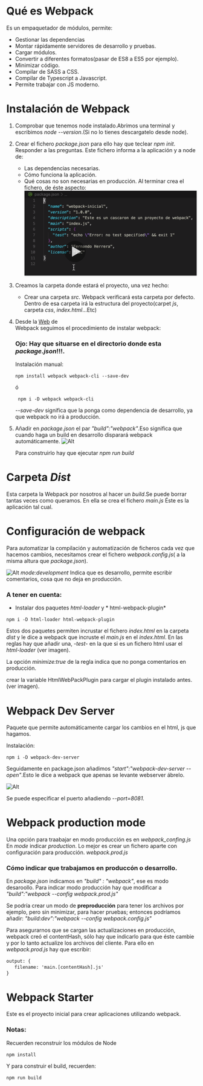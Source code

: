 # Qué es Webpack
Es un empaquetador de módulos, permite:
* Gestionar las dependencias
* Montar rápidamente servidores de desarrollo y pruebas.
* Cargar módulos.
* Convertir a diferentes formatos(pasar de ES8 a ES5 por ejemplo).
* Minimizar código.
* Compilar de SASS a CSS.
* Compilar de Typescript a Javascript.
* Permite trabajar con JS moderno.

# Instalación de Webpack

1. Comprobar que tenemos node instalado.Abrimos una terminal 
   y escribimos *node --version*.(Si no lo tienes descargatelo desde node).

2.  Crear el fichero *package.json* para ello hay que teclear *npm init*.
    Responder a las preguntas. 
    Este fichero informa a la aplicación y a node de:
     * Las dependencias necesarias.
     * Cómo funciona la aplicación.
     * Qué cosas no son necesarias en producción.
    Al terminar crea el fichero, de éste aspecto: 
    ![Alt](/package_json.png) 

3. Creamos la carpeta donde estará el proyecto, una vez hecho:
    * Crear una carpeta *src*. Webpack verificará esta carpeta por defecto. 
      Dentro de esa carpeta irá la estructura del proyecto(carpet *js*, carpeta *css*, *index.html*...Etc)
4. Desde la [Web](https://webpack.js.org/guides/getting-started/) de       
   Webpack seguimos el procedimiento de instalar webpack:
    ### Ojo: Hay que situarse en el directorio donde esta *package.json*!!!.

    Instalación manual:
    ```
    npm install webpack webpack-cli --save-dev
    ```
    ó 
   ```
    npm i -D webpack webpack-cli 
    ```

    *--save-dev* significa que la ponga como dependencia de desarrollo, ya que webpack no irá a producción.
5. Añadir en *package.json* el par *"build":"webpack"*.Eso significa que cuando haga un build en desarrollo disparará webpack automáticamente.
   ![Alt](/package_json_build.png)

   Para construirlo hay que ejecutar *npm run build*

# Carpeta *Dist*
 Esta carpeta la Webpack por nosotros al hacer un *build*.Se puede borrar tantas veces como queramos.
 En ella se crea el fichero *main.js*
 Éste es la aplicación tal cual.

# Configuración de webpack
Para automatizar la compilación y automatización de ficheros cada vez que hacemos cambios, necesitamos crear el fichero *webpack.config.js*( a la misma altura que *package.json*).

 ![Alt](/webpack_config_js.png)
 *mode:development* Indica que es desarrollo, permite escribir comentarios, cosa que no deja en producción.

### A tener en cuenta:
 * Instalar dos paquetes *html-loader* y * html-webpack-plugin*
 ```
 npm i -D html-loader html-webpack-plugin
 ```
 Estos dos paquetes permiten incrustar el fichero *index.html* en la carpeta *dist* y le dice a webpack que incruste el *main.js* en el *index.html*.
 En las reglas hay que añadir una, -*test*- en la que si es un fichero html usar el *html-loader* (ver imagen).

La opción *minimize:true* de la regla indica que no ponga comentarios en producción.

 crear la variable HtmlWebPackPlugin para cargar el plugin instalado antes.
 (ver imagen).
  

# Webpack Dev Server
Paquete que permite automáticamente cargar los cambios en el html, js que hagamos.

Instalación:

```
npm i -D webpack-dev-server
```
Seguidamente en package.json añadimos 
*"start":"webpack-dev-server --open"*.Esto le dice a webpack que apenas se levante webserver ábrelo.

![Alt](/package_json_start.png)

Se puede especificar el puerto añadiendo *--port=8081*.


# Webpack production mode
Una opción para traabajar en modo producción es en *webpack_confing.js*
En *mode* indicar *production*.
Lo mejor es crear un fichero aparte con configuración para producción.
*webpack.prod.js*

### Cómo indicar que trabajamos en produccón o desarrollo.
En *package.json* indicamos en *"build" : "webpack"*, ese es modo desaroollo.
Para indicar modo producción hay que modificar a *"build":"webpack --config webpack.prod.js"*

Se podría crear un modo de **preproducción** para tener los archivos por ejemplo, pero sin minimizar, para hacer pruebas; entonces podríamos añadir:
*"build:dev":"webpack --config webpack.config.js"* 

 Para asegurarnos que se cargan las actualizaciones en producción, webpack creó el contentHash, sólo hay que indicarlo para que éste cambie y por lo tanto actualize los archivos del cliente.
 Para ello en *webpack.prod.js* hay que escribir:
 ```
 output: {
    filename: 'main.[contentHash].js'
 }
 ```
 



# Webpack Starter

Este es el proyecto inicial para crear aplicaciones utilizando webpack.

### Notas:
Recuerden reconstruir los módulos de Node
```
npm install
```

Y para construir el build, recuerden:
```
npm run build
```